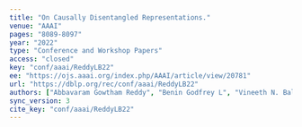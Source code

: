 ```yaml
---
title: "On Causally Disentangled Representations."
venue: "AAAI"
pages: "8089-8097"
year: "2022"
type: "Conference and Workshop Papers"
access: "closed"
key: "conf/aaai/ReddyLB22"
ee: "https://ojs.aaai.org/index.php/AAAI/article/view/20781"
url: "https://dblp.org/rec/conf/aaai/ReddyLB22"
authors: ["Abbavaram Gowtham Reddy", "Benin Godfrey L", "Vineeth N. Balasubramanian"]
sync_version: 3
cite_key: "conf/aaai/ReddyLB22"
---
```

